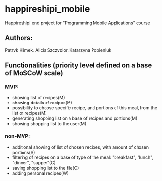 # happireshipi_mobile
Happireshipi end project for "Programming Mobile Applications" course

## Authors:
Patryk Klimek, Alicja Szczypior, Katarzyna Popieniuk

## Functionalities (priority level defined on a base of MoSCoW scale)
### MVP:
- showing list of recipes(M)
- showing details of recipes(M)
- possibility to choose specific recipe, and portions of this meal, from the list of recipes(M)
- generating shopping list on a base of recipes and portions(M)
- showing shopping list to the user(M)

### non-MVP:
- additional showing of list of chosen recipes, with amount of chosen portions(S)
- filtering of recipes on a base of type of the meal: "breakfast", "lunch", "dinner", "supper"(C)
- saving shopping list to the file(C)
- adding personal recipes(W)